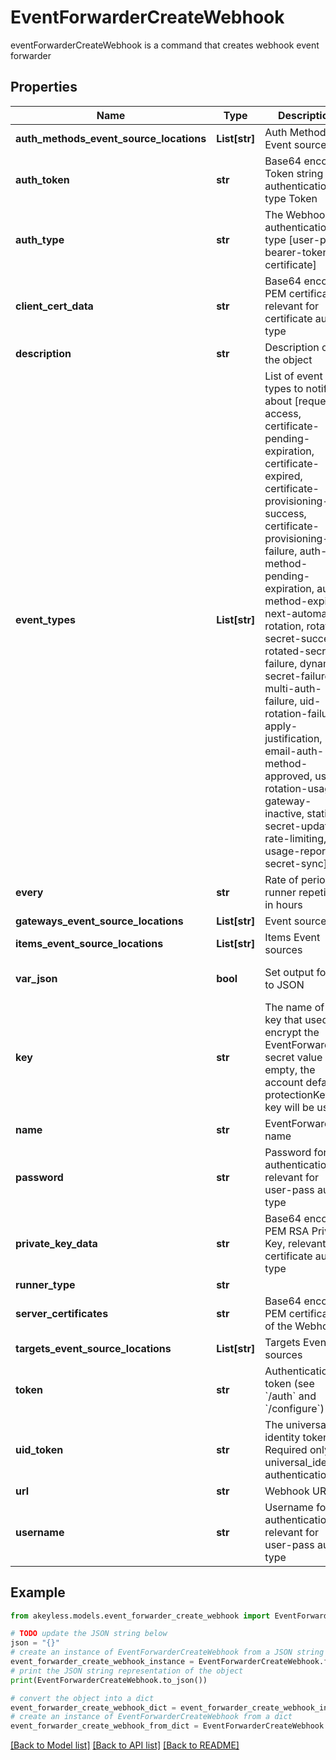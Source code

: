 # EventForwarderCreateWebhook

eventForwarderCreateWebhook is a command that creates webhook event forwarder

## Properties

Name | Type | Description | Notes
------------ | ------------- | ------------- | -------------
**auth_methods_event_source_locations** | **List[str]** | Auth Method Event sources | [optional] 
**auth_token** | **str** | Base64 encoded Token string for authentication type Token | [optional] 
**auth_type** | **str** | The Webhook authentication type [user-pass, bearer-token, certificate] | [optional] [default to 'user-pass']
**client_cert_data** | **str** | Base64 encoded PEM certificate, relevant for certificate auth-type | [optional] 
**description** | **str** | Description of the object | [optional] 
**event_types** | **List[str]** | List of event types to notify about [request-access, certificate-pending-expiration, certificate-expired, certificate-provisioning-success, certificate-provisioning-failure, auth-method-pending-expiration, auth-method-expired, next-automatic-rotation, rotated-secret-success, rotated-secret-failure, dynamic-secret-failure, multi-auth-failure, uid-rotation-failure, apply-justification, email-auth-method-approved, usage, rotation-usage, gateway-inactive, static-secret-updated, rate-limiting, usage-report, secret-sync] | [optional] 
**every** | **str** | Rate of periodic runner repetition in hours | [optional] 
**gateways_event_source_locations** | **List[str]** | Event sources | 
**items_event_source_locations** | **List[str]** | Items Event sources | [optional] 
**var_json** | **bool** | Set output format to JSON | [optional] [default to False]
**key** | **str** | The name of a key that used to encrypt the EventForwarder secret value (if empty, the account default protectionKey key will be used) | [optional] 
**name** | **str** | EventForwarder name | 
**password** | **str** | Password for authentication relevant for user-pass auth-type | [optional] 
**private_key_data** | **str** | Base64 encoded PEM RSA Private Key, relevant for certificate auth-type | [optional] 
**runner_type** | **str** |  | 
**server_certificates** | **str** | Base64 encoded PEM certificate of the Webhook | [optional] 
**targets_event_source_locations** | **List[str]** | Targets Event sources | [optional] 
**token** | **str** | Authentication token (see &#x60;/auth&#x60; and &#x60;/configure&#x60;) | [optional] 
**uid_token** | **str** | The universal identity token, Required only for universal_identity authentication | [optional] 
**url** | **str** | Webhook URL | [optional] 
**username** | **str** | Username for authentication relevant for user-pass auth-type | [optional] 

## Example

```python
from akeyless.models.event_forwarder_create_webhook import EventForwarderCreateWebhook

# TODO update the JSON string below
json = "{}"
# create an instance of EventForwarderCreateWebhook from a JSON string
event_forwarder_create_webhook_instance = EventForwarderCreateWebhook.from_json(json)
# print the JSON string representation of the object
print(EventForwarderCreateWebhook.to_json())

# convert the object into a dict
event_forwarder_create_webhook_dict = event_forwarder_create_webhook_instance.to_dict()
# create an instance of EventForwarderCreateWebhook from a dict
event_forwarder_create_webhook_from_dict = EventForwarderCreateWebhook.from_dict(event_forwarder_create_webhook_dict)
```
[[Back to Model list]](../README.md#documentation-for-models) [[Back to API list]](../README.md#documentation-for-api-endpoints) [[Back to README]](../README.md)


